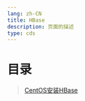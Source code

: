```yaml
---
lang: zh-CN  
title: HBase  
description: 页面的描述  
type: cds
---
```



# 目录

> [CentOS安装HBase](CentOS安装HBase.md)  

<Comment></Comment>
